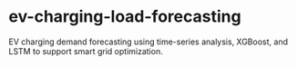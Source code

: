 # ev-charging-load-forecasting
EV charging demand forecasting using time-series analysis, XGBoost, and LSTM to support smart grid optimization.
